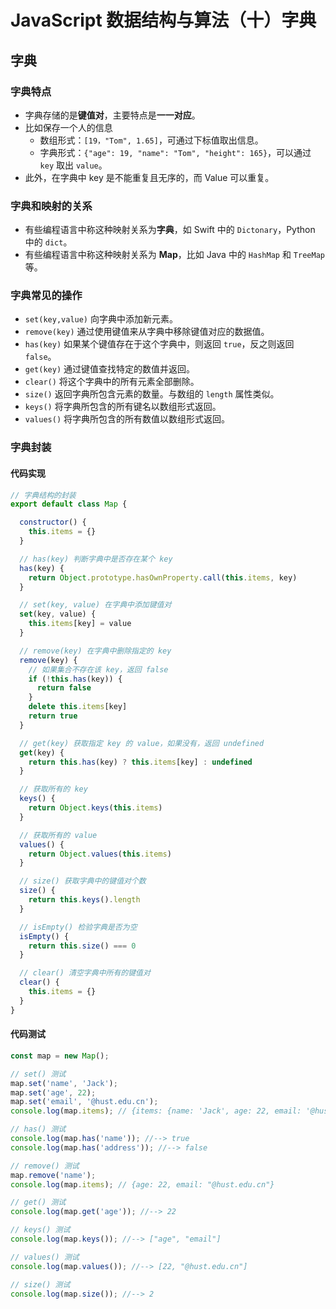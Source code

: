 # JavaScript 数据结构与算法（十）字典

## 字典

### 字典特点

- 字典存储的是**键值对**，主要特点是**一一对应**。
- 比如保存一个人的信息
  - 数组形式：`[19，"Tom", 1.65]`，可通过下标值取出信息。
  - 字典形式：`{"age": 19, "name": "Tom", "height": 165}`，可以通过 `key` 取出 `value`。
- 此外，在字典中 key 是不能重复且无序的，而 Value 可以重复。

### 字典和映射的关系

- 有些编程语言中称这种映射关系为**字典**，如 Swift 中的 `Dictonary`，Python 中的 `dict`。
- 有些编程语言中称这种映射关系为 **Map**，比如 Java 中的 `HashMap` 和 `TreeMap` 等。

### 字典常见的操作

- `set(key,value)` 向字典中添加新元素。
- `remove(key)` 通过使用键值来从字典中移除键值对应的数据值。
- `has(key)` 如果某个键值存在于这个字典中，则返回 `true`，反之则返回 `false`。
- `get(key)` 通过键值查找特定的数值并返回。
- `clear()` 将这个字典中的所有元素全部删除。
- `size()` 返回字典所包含元素的数量。与数组的 `length` 属性类似。
- `keys()` 将字典所包含的所有键名以数组形式返回。
- `values()` 将字典所包含的所有数值以数组形式返回。

### 字典封装

#### 代码实现

```js
// 字典结构的封装
export default class Map {

  constructor() {
    this.items = {}
  }

  // has(key) 判断字典中是否存在某个 key
  has(key) {
    return Object.prototype.hasOwnProperty.call(this.items, key)
  }

  // set(key, value) 在字典中添加键值对
  set(key, value) {
    this.items[key] = value
  }

  // remove(key) 在字典中删除指定的 key
  remove(key) {
    // 如果集合不存在该 key，返回 false
    if (!this.has(key)) {
      return false
    }
    delete this.items[key]
    return true
  }

  // get(key) 获取指定 key 的 value，如果没有，返回 undefined
  get(key) {
    return this.has(key) ? this.items[key] : undefined
  }

  // 获取所有的 key
  keys() {
    return Object.keys(this.items)
  }

  // 获取所有的 value
  values() {
    return Object.values(this.items)
  }

  // size() 获取字典中的键值对个数
  size() {
    return this.keys().length
  }

  // isEmpty() 检验字典是否为空
  isEmpty() {
    return this.size() === 0
  }

  // clear() 清空字典中所有的键值对
  clear() {
    this.items = {}
  }
}
```

#### 代码测试

```js
const map = new Map();

// set() 测试
map.set('name', 'Jack');
map.set('age', 22);
map.set('email', '@hust.edu.cn');
console.log(map.items); // {items: {name: 'Jack', age: 22, email: '@hust.edu.cn'}}

// has() 测试
console.log(map.has('name')); //--> true
console.log(map.has('address')); //--> false

// remove() 测试
map.remove('name');
console.log(map.items); // {age: 22, email: "@hust.edu.cn"}

// get() 测试
console.log(map.get('age')); //--> 22

// keys() 测试
console.log(map.keys()); //--> ["age", "email"]

// values() 测试
console.log(map.values()); //--> [22, "@hust.edu.cn"]

// size() 测试
console.log(map.size()); //--> 2
```
